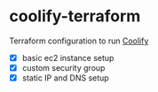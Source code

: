 # coolify-terraform

Terraform configuration to run [Coolify](https://coolify.io/)

- [x] basic ec2 instance setup
- [X] custom security group
- [X] static IP and DNS setup